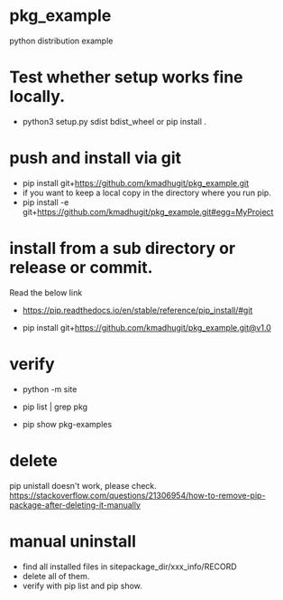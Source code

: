 # pkg_example
python distribution example


# Test whether setup works fine locally.
* python3 setup.py sdist bdist_wheel
or
pip install .

# push and install via git

* pip install git+https://github.com/kmadhugit/pkg_example.git
* if you want to keep a local copy in the directory where you run pip.
* pip install -e git+https://github.com/kmadhugit/pkg_example.git#egg=MyProject

# install from a sub directory or release or commit.
Read the below link
* https://pip.readthedocs.io/en/stable/reference/pip_install/#git

* pip install git+https://github.com/kmadhugit/pkg_example.git@v1.0




# verify
* python -m site

* pip list |  grep pkg

* pip show pkg-examples




# delete
pip unistall doesn't work, please check.
https://stackoverflow.com/questions/21306954/how-to-remove-pip-package-after-deleting-it-manually
# manual uninstall
* find all installed files in sitepackage_dir/xxx_info/RECORD
* delete all of them.
* verify with pip list and pip show.


